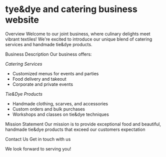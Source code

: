 # tye&dye and catering business website 
Overview
Welcome to our joint business, where culinary delights meet vibrant textiles! We're excited to introduce our unique blend of catering services and handmade tie&dye products.

Business Description
Our business offers:

*Catering Services*
- Customized menus for events and parties
- Food delivery and takeout
- Corporate and private events

*Tie&Dye Products*
- Handmade clothing, scarves, and accessories
- Custom orders and bulk purchases
- Workshops and classes on tie&dye techniques

Mission Statement
Our mission is to provide exceptional food and beautiful, handmade tie&dye products that exceed our customers expectation

Contact Us
Get in touch with us 

We look forward to serving you!
